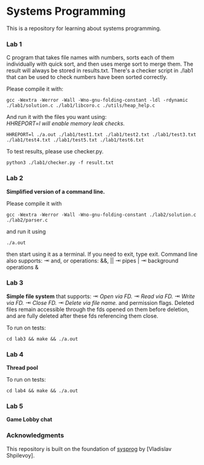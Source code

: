 # Systems Programming
This is a repository for learning about systems programming.

### Lab 1
C program that takes file names with numbers, sorts each of them individually with quick sort, and then uses merge sort to merge them. The result will always be stored in results.txt. There's a checker script in ./lab1 that can be used to check numbers have been sorted correctly.

Please compile it with:
```
gcc -Wextra -Werror -Wall -Wno-gnu-folding-constant -ldl -rdynamic ./lab1/solution.c ./lab1/libcoro.c ./utils/heap_help.c
```
And run it with the files you want using:\
*HHREPORT=l will enable memory leak checks.* 
```
HHREPORT=l ./a.out ./lab1/test1.txt ./lab1/test2.txt ./lab1/test3.txt ./lab1/test4.txt ./lab1/test5.txt ./lab1/test6.txt 
```

To test results, please use checker.py.
```
python3 ./lab1/checker.py -f result.txt
```

### Lab 2
**Simplified version of a command line.**

Please compile it with
```
gcc -Wextra -Werror -Wall -Wno-gnu-folding-constant ./lab2/solution.c ./lab2/parser.c
```
and run it using 
```
./a.out 
```
then start using it as a terminal. If you need to exit, type exit.
Command line also supports:
⇥   and, or operations: &&, ||
⇥   pipes |
⇥   background operations &
### Lab 3
**Simple file system** that supports:
⇥   *Open via FD.*
⇥   *Read via FD.*
⇥   *Write via FD.*
⇥   *Close FD.*
⇥   *Delete via file name.*
and permission flags.
Deleted files remain accessible through the fds opened on them before deletion, and are fully deleted after these fds referencing them close.

To run on tests:
```
cd lab3 && make && ./a.out
```

### Lab 4
**Thread pool**

To run on tests:
```
cd lab4 && make && ./a.out
```

### Lab 5
**Game Lobby chat**

### Acknowledgments

This repository is built on the foundation of [sysprog](https://github.com/Gerold103/sysprog/tree/master) by [Vladislav Shpilevoy].